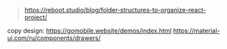 > https://reboot.studio/blog/folder-structures-to-organize-react-project/

copy design: https://gomobile.website/demos/index.html
https://material-ui.com/ru/components/drawers/